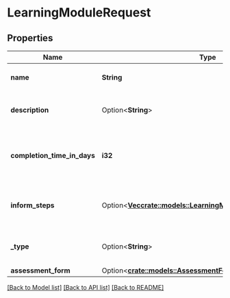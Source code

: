 # LearningModuleRequest

## Properties

Name | Type | Description | Notes
------------ | ------------- | ------------- | -------------
**name** | **String** | The name of learning module | 
**description** | Option<**String**> | The description of learning module | [optional]
**completion_time_in_days** | **i32** | The completion time of learning module in days | 
**inform_steps** | Option<[**Vec<crate::models::LearningModuleInformStepRequest>**](LearningModuleInformStepRequest.md)> | The list of inform steps in a learning module | [optional]
**_type** | Option<**String**> | The type for the learning module | [optional]
**assessment_form** | Option<[**crate::models::AssessmentForm**](AssessmentForm.md)> |  | [optional]

[[Back to Model list]](../README.md#documentation-for-models) [[Back to API list]](../README.md#documentation-for-api-endpoints) [[Back to README]](../README.md)


